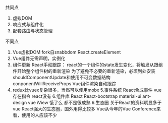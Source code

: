 共同点
1. 虚拟DOM
2. 响应式与组件化
3. 配套路由与状态管理


不同点
1. Vue虚拟DOM fork自snabbdom
   React.createElement
2. Vue组件无需声明，实例化
3. 组件更新 
   React手动跟踪： react的一个组件的state发生变化，将触发从跟组件开始整个组件树的重新渲染
        为了避免不必要的重新渲染，必须到处安装shouldComponentUpdate和使用不可变数据结构
        conponentWillReceiveProps
   Vue组件渲染自动跟踪
4. redux比vuex复杂很多，当然可以使用mobx
5.事件系统
React合成事件
vue存在指令 react没有
6.组件库
React React-bootstrap material-ui ant-design
vue iView 饿了么 都不是很成熟
6.生态圈
关于React的资料明显多于vue
React强大的生态圈，国外用得比较多
Vue从今年的Vue Conference来看，使用的人应该不少
